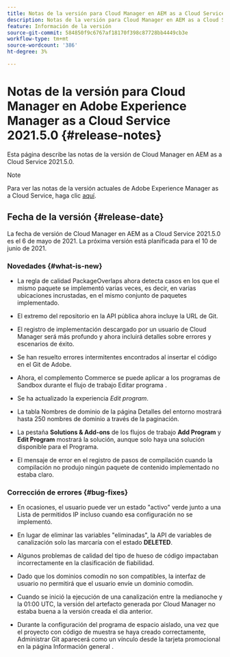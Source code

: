 ```yaml
---
title: Notas de la versión para Cloud Manager en AEM as a Cloud Service Versión 2021.5.0
description: Notas de la versión para Cloud Manager en AEM as a Cloud Service Versión 2021.5.0
feature: Información de la versión
source-git-commit: 584850f9c6767af18170f398c87728bb4449cb3e
workflow-type: tm+mt
source-wordcount: '386'
ht-degree: 3%

---
```



# Notas de la versión para Cloud Manager en Adobe Experience Manager as a Cloud Service 2021.5.0 {#release-notes}

Esta página describe las notas de la versión de Cloud Manager en AEM as a Cloud Service 2021.5.0.

>[!NOTE]
>Para ver las notas de la versión actuales de Adobe Experience Manager as a Cloud Service, haga clic [aquí](https://experienceleague.adobe.com/docs/experience-manager-cloud-service/release-notes/release-notes/release-notes-current.html?lang=es).

## Fecha de la versión {#release-date}

La fecha de versión de Cloud Manager en AEM as a Cloud Service 2021.5.0 es el 6 de mayo de 2021.
La próxima versión está planificada para el 10 de junio de 2021.

### Novedades {#what-is-new}

* La regla de calidad PackageOverlaps ahora detecta casos en los que el mismo paquete se implementó varias veces, es decir, en varias ubicaciones incrustadas, en el mismo conjunto de paquetes implementado.

* El extremo del repositorio en la API pública ahora incluye la URL de Git.

* El registro de implementación descargado por un usuario de Cloud Manager será más profundo y ahora incluirá detalles sobre errores y escenarios de éxito.

* Se han resuelto errores intermitentes encontrados al insertar el código en el Git de Adobe.

* Ahora, el complemento Commerce se puede aplicar a los programas de Sandbox durante el flujo de trabajo Editar programa .

* Se ha actualizado la experiencia *Edit program*.

* La tabla Nombres de dominio de la página Detalles del entorno mostrará hasta 250 nombres de dominio a través de la paginación.

* La pestaña **Solutions &amp; Add-ons** de los flujos de trabajo **Add Program** y **Edit Program** mostrará la solución, aunque solo haya una solución disponible para el Programa.

* El mensaje de error en el registro de pasos de compilación cuando la compilación no produjo ningún paquete de contenido implementado no estaba claro.

### Corrección de errores {#bug-fixes}

* En ocasiones, el usuario puede ver un estado &quot;activo&quot; verde junto a una Lista de permitidos IP incluso cuando esa configuración no se implementó.

* En lugar de eliminar las variables &quot;eliminadas&quot;, la API de variables de canalización solo las marcaría con el estado **DELETED**.

* Algunos problemas de calidad del tipo de hueso de código impactaban incorrectamente en la clasificación de fiabilidad.

* Dado que los dominios comodín no son compatibles, la interfaz de usuario no permitirá que el usuario envíe un dominio comodín.

* Cuando se inició la ejecución de una canalización entre la medianoche y la 01:00 UTC, la versión del artefacto generada por Cloud Manager no estaba buena a la versión creada el día anterior.

* Durante la configuración del programa de espacio aislado, una vez que el proyecto con código de muestra se haya creado correctamente, Administrar Git aparecerá como un vínculo desde la tarjeta promocional en la página Información general .
